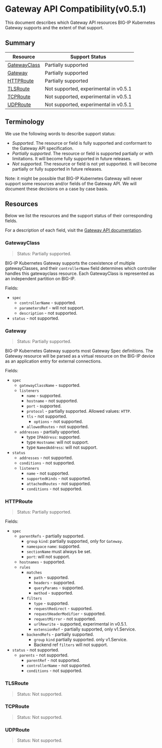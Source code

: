 # Gateway API Compatibility(v0.5.1)

This document describes which Gateway API resources BIG-IP Kubernetes Gateway supports and the extent of that support.

## Summary

| Resource | Support Status |
|-|-|
| [GatewayClass](#gatewayclass) | Partially supported |
| [Gateway](#gateway) | Partially supported |
| [HTTPRoute](#httproute) | Partially supported |
| [TLSRoute](#tlsroute) | Not supported, experimental in v0.5.1 |
| [TCPRoute](#tcproute) | Not supported, experimental in v0.5.1 |
| [UDPRoute](#udproute) | Not supported, experimental in v0.5.1 |

## Terminology

We use the following words to describe support status:
- *Supported*. The resource or field is fully supported and conformant to the Gateway API specification.
- *Partially supported*. The resource or field is supported partially or with limitations. It will become fully supported in future releases.
- *Not supported*. The resource or field is not yet supported. It will become partially or fully supported in future releases.

Note: it might be possible that BIG-IP Kubernetes Gateway will never support some resources and/or fields of the Gateway API. We will document these decisions on a case by case basis.

## Resources

Below we list the resources and the support status of their corresponding fields. 

For a description of each field, visit the [Gateway API documentation](https://gateway-api.sigs.k8s.io/references/spec/). 

### GatewayClass 

> Status: Partially supported.

BIG-IP Kubernetes Gateway supports the coexistence of multiple gatewayClasses, and their `controllerName` field determines which controller handles this gatewayclass resource. Each GatewayClass is represented as an independent partition on BIG-IP.

Fields:
* `spec`
	* `controllerName` - supported.
	* `parametersRef` - will not support. 
	* `description` - not supported.
* `status` - not supported.

### Gateway

> Status: Partially supported.

BIG-IP Kubernetes Gateway supports most Gateway Spec definitions. The Gateway resource will be parsed as a virtual resource on the BIG-IP device as an application entry for external connections.

Fields:
* `spec`
	* `gatewayClassName` - supported.
	* `listeners`
		* `name` - supported.
		* `hostname` - not supported.
		* `port` - supported.
		* `protocol` - partially supported. Allowed values: `HTTP`.
		* `tls` - not supported.
		  * `options` - not supported.
		* `allowedRoutes` - not supported. 
	* `addresses` - partially upported.
	    * type `IPAddress`: supported.
		* type `Hostname`: will not support.
		* type `NamedAddress`: will not support.
* `status`
  * `addresses` - not supported.
  * `conditions` - not supported.
  * `listeners`
	* `name` - not supported.
	* `supportedKinds` - not supported.
	* `attachedRoutes` - not supported.
	* `conditions` - not supported.

### HTTPRoute

> Status: Partially supported.

Fields:
* `spec`
  * `parentRefs` - partially supported.
    * `group` `kind`: partially supported, only for `Gateway`.
	* `namespace` `name`: supported.
    * `sectionName` must always be set.
	* `port`: will not support. 
  * `hostnames` - supported. 
  * `rules`
	* `matches`
	  * `path` - supported.
	  * `headers` - supported.
	  * `queryParams` - supported. 
	  * `method` -  supported.
	* `filters`
		* `type` - supported.
		* `requestRedirect` - supported. 
		* `requestHeaderModifier` - supported.
        * `requestMirror` - not supported.
        * `urlRewrite` - supported, experimental in v0.5.1.
        * `extensionRef` - partially supported, only v1.Service.
	* `backendRefs` - partially supported.
	    * `group` `kind` partially supported. only v1.Service. 
		* Backend ref `filters` will not support.
* `status` - not supported.
  * `parents` - not supported.
	* `parentRef` - not supported.
	* `controllerName` - not supported.
	* `conditions` - not supported.

### TLSRoute

> Status: Not supported.

### TCPRoute

> Status: Not supported.

### UDPRoute

> Status: Not supported.
